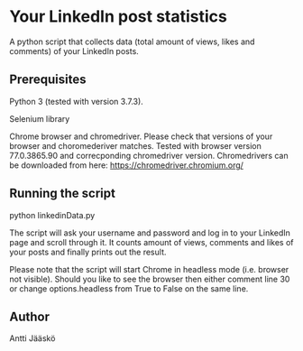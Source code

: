 # Your LinkedIn post statistics
A python script that collects data (total amount of views, likes and comments) of your LinkedIn posts.

## Prerequisites
Python 3 (tested with version 3.7.3).

Selenium library

Chrome browser and chromedriver. Please check that versions of your browser and choromederiver matches. Tested with browser version  77.0.3865.90 and correcponding chromedriver version. Chromedrivers can be downloaded from here: https://chromedriver.chromium.org/

## Running the script
python linkedinData.py

The script will ask your username and password and log in to your LinkedIn page and scroll through it. It counts amount of views, comments and likes of your posts and finally prints out the result.

Please note that the script will start Chrome in headless mode (i.e. browser not visible). Should you like to see the browser then either comment line 30 or change options.headless from True to False on the same line.

## Author
Antti Jääskö
